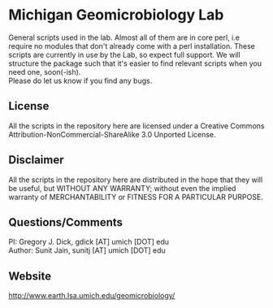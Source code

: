 Michigan Geomicrobiology Lab
============================
General scripts used in the lab. Almost all of them are in core perl, i.e require no modules that don't already come with a perl installation. These scripts are currently in use by the Lab, so expect full support. We will structure the package such that it's easier to find relevant scripts when you need one, soon(-ish).<br>
Please do let us know if you find any bugs.<br>

License
-------
All the scripts in the repository here are licensed under a Creative Commons Attribution-NonCommercial-ShareAlike 3.0 Unported License.

Disclaimer
----------
All the scripts in the repository here are distributed in the hope that they will be useful, but WITHOUT ANY WARRANTY; without even the implied warranty of MERCHANTABILITY or FITNESS FOR A PARTICULAR PURPOSE.

Questions/Comments
------------------
PI: Gregory J. Dick, gdick [AT] umich [DOT] edu<br>
Author: Sunit Jain, sunitj [AT] umich [DOT] edu

Website
-------
http://www.earth.lsa.umich.edu/geomicrobiology/

